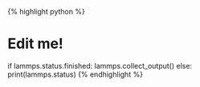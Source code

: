 {% highlight python %}
# Edit me!
if lammps.status.finished:
    lammps.collect_output()
else:
    print(lammps.status)
{% endhighlight %}